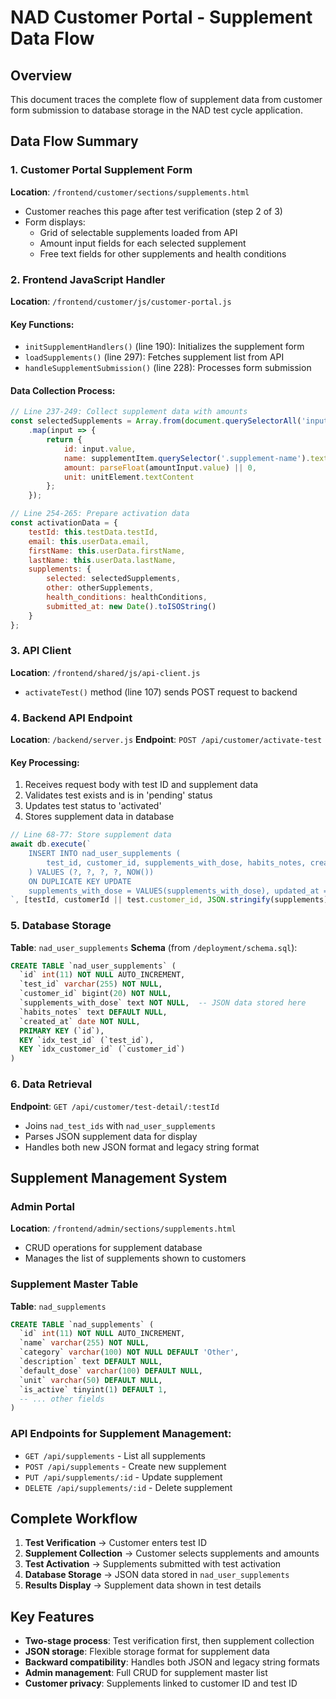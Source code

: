 # NAD Customer Portal - Supplement Data Flow

## Overview
This document traces the complete flow of supplement data from customer form submission to database storage in the NAD test cycle application.

## Data Flow Summary

### 1. Customer Portal Supplement Form
**Location**: `/frontend/customer/sections/supplements.html`
- Customer reaches this page after test verification (step 2 of 3)
- Form displays:
  - Grid of selectable supplements loaded from API
  - Amount input fields for each selected supplement
  - Free text fields for other supplements and health conditions

### 2. Frontend JavaScript Handler
**Location**: `/frontend/customer/js/customer-portal.js`

#### Key Functions:
- `initSupplementHandlers()` (line 190): Initializes the supplement form
- `loadSupplements()` (line 297): Fetches supplement list from API
- `handleSupplementSubmission()` (line 228): Processes form submission

#### Data Collection Process:
```javascript
// Line 237-249: Collect supplement data with amounts
const selectedSupplements = Array.from(document.querySelectorAll('input[name="supplements"]:checked'))
    .map(input => {
        return {
            id: input.value,
            name: supplementItem.querySelector('.supplement-name').textContent,
            amount: parseFloat(amountInput.value) || 0,
            unit: unitElement.textContent
        };
    });

// Line 254-265: Prepare activation data
const activationData = {
    testId: this.testData.testId,
    email: this.userData.email,
    firstName: this.userData.firstName,
    lastName: this.userData.lastName,
    supplements: {
        selected: selectedSupplements,
        other: otherSupplements,
        health_conditions: healthConditions,
        submitted_at: new Date().toISOString()
    }
};
```

### 3. API Client
**Location**: `/frontend/shared/js/api-client.js`
- `activateTest()` method (line 107) sends POST request to backend

### 4. Backend API Endpoint
**Location**: `/backend/server.js`
**Endpoint**: `POST /api/customer/activate-test`

#### Key Processing:
1. Receives request body with test ID and supplement data
2. Validates test exists and is in 'pending' status
3. Updates test status to 'activated'
4. Stores supplement data in database

```javascript
// Line 68-77: Store supplement data
await db.execute(`
    INSERT INTO nad_user_supplements (
        test_id, customer_id, supplements_with_dose, habits_notes, created_at
    ) VALUES (?, ?, ?, ?, NOW())
    ON DUPLICATE KEY UPDATE
    supplements_with_dose = VALUES(supplements_with_dose), updated_at = NOW()
`, [testId, customerId || test.customer_id, JSON.stringify(supplements), '']);
```

### 5. Database Storage
**Table**: `nad_user_supplements`
**Schema** (from `/deployment/schema.sql`):
```sql
CREATE TABLE `nad_user_supplements` (
  `id` int(11) NOT NULL AUTO_INCREMENT,
  `test_id` varchar(255) NOT NULL,
  `customer_id` bigint(20) NOT NULL,
  `supplements_with_dose` text NOT NULL,  -- JSON data stored here
  `habits_notes` text DEFAULT NULL,
  `created_at` date NOT NULL,
  PRIMARY KEY (`id`),
  KEY `idx_test_id` (`test_id`),
  KEY `idx_customer_id` (`customer_id`)
)
```

### 6. Data Retrieval
**Endpoint**: `GET /api/customer/test-detail/:testId`
- Joins `nad_test_ids` with `nad_user_supplements`
- Parses JSON supplement data for display
- Handles both new JSON format and legacy string format

## Supplement Management System

### Admin Portal
**Location**: `/frontend/admin/sections/supplements.html`
- CRUD operations for supplement database
- Manages the list of supplements shown to customers

### Supplement Master Table
**Table**: `nad_supplements`
```sql
CREATE TABLE `nad_supplements` (
  `id` int(11) NOT NULL AUTO_INCREMENT,
  `name` varchar(255) NOT NULL,
  `category` varchar(100) NOT NULL DEFAULT 'Other',
  `description` text DEFAULT NULL,
  `default_dose` varchar(100) DEFAULT NULL,
  `unit` varchar(50) DEFAULT NULL,
  `is_active` tinyint(1) DEFAULT 1,
  -- ... other fields
)
```

### API Endpoints for Supplement Management:
- `GET /api/supplements` - List all supplements
- `POST /api/supplements` - Create new supplement
- `PUT /api/supplements/:id` - Update supplement
- `DELETE /api/supplements/:id` - Delete supplement

## Complete Workflow

1. **Test Verification** → Customer enters test ID
2. **Supplement Collection** → Customer selects supplements and amounts
3. **Test Activation** → Supplements submitted with test activation
4. **Database Storage** → JSON data stored in `nad_user_supplements`
5. **Results Display** → Supplement data shown in test details

## Key Features

- **Two-stage process**: Test verification first, then supplement collection
- **JSON storage**: Flexible storage format for supplement data
- **Backward compatibility**: Handles both JSON and legacy string formats
- **Admin management**: Full CRUD for supplement master list
- **Customer privacy**: Supplements linked to customer ID and test ID